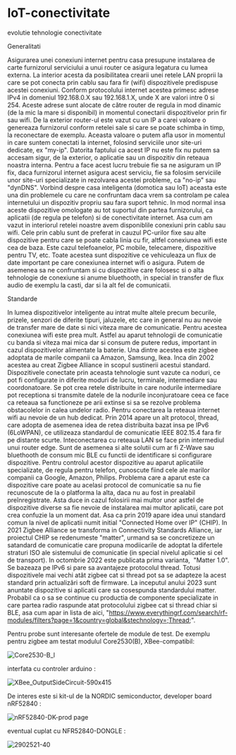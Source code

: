 # IoT-conectivitate
evolutie tehnologie conectivitate

Generalitati 

Asigurarea unei conexiuni internet pentru casa presupune instalarea de carte furnizorul serviciului a unui router ce asigura legatura cu lumea externa. La interior acesta da posibilitatea crearii unei retele LAN proprii la care se pot conecta prin cablu sau fara fir (wifi) dispozitivele predispuse acestei conexiuni. Conform protocolului internet acestea primesc adrese IPv4 in domeniul 192.168.0.X sau 192.168.1.X, unde X are valori intre 0 si 254. Aceste adrese sunt alocate de către router de regula in mod dinamic (de la mic la mare si disponibil) in momentul conectarii dispozitivelor prin fir sau wifi. De la exterior router-ul este vazut cu un IP a carei valoare o genereaza furnizorul conform retelei sale si care se poate schimba in timp, la reconectare de exemplu. 
Aceasta valoare o putem afla usor in momentul in care suntem conectati la internet, folosind serviciile unor site-uri dedicate, ex "my-ip". Datorita faptului ca acest IP nu este fix nu putem sa accesam sigur, de la exterior, o aplicatie sau un dispozitiv din reteaua noastra interna.
Pentru a face acest lucru trebuie fie sa ne asiguram un IP fix, daca furnizorul internet asigura acest serviciu, fie sa folosim serviciile unor site-uri specializate in rezolvarea acestei probleme, ca "no-ip" sau "dynDNS". Vorbind despre casa inteligenta (domotica sau IoT) aceasta este una din problemele cu care ne confruntam daca vrem sa controlam pe calea internetului un dispozitiv propriu sau fara suport tehnic. In mod normal insa aceste dispozitive omologate au tot suportul din partea furnizorului, ca aplicatii (de regula pe telefon) si de conectivitate internet.
Asa cum am vazut in interiorul retelei noastre avem disponiblile conexiuni prin cablu sau wifi. Cele prin cablu sunt de preferat in cauzul PC-urilor fixe sau alte dispozitive pentru care se poate cabla linia cu fir, altfel conexiunea wifi este cea de baza. Este cazul telefoanelor, PC mobile, telecamere, dispozitive pentru TV, etc. Toate acestea sunt dispozitive ce vehiculeaza un flux de date important pe care conexiunea internet wifi o asigura. 
Putem de asemenea sa ne confruntam si cu dispozitive care folosesc si o alta tehnologie de conexiune si anume bluethooth, in special in transfer de flux audio de exemplu la casti, dar si la alt fel de comunicatii. 

Standarde

In lumea dispozitivelor inteligente au intrat multe altele precum becurile, prizele, senzori de diferite tipuri, jaluzele, etc care in general nu au nevoie de transfer mare de date si nici viteza mare de comunicatie. Pentru acestea conexiunea wifi este prea mult. Astfel au aparut tehnologii de comunicatie cu banda si viteza mai mica dar si consum de putere redus, important in cazul dispozitivelor alimentate la baterie. Una dintre acestea este zigbee adoptata de marile companii ca Amazon, Samsung, Ikea. Inca din 2002 acestea au creat Zigbee Alliance in scopul sustinerii acestui standard. Dispozitivele conectate prin aceasta tehnologie sunt vazute ca noduri, ce pot fi configurate in diferite moduri de lucru, terminale, intermediare sau coordonatoare. Se pot crea retele distribuite in care nodurile intermediare pot receptiona si transmite datele de la nodurile inconjuratoare ceea ce face ca reteaua sa functioneze pe arii extinse si sa se rezolve problema obstacolelor in calea undelor radio. Pentru conectarea la reteaua internet wifi au nevoie de un hub dedicat. Prin 2014 apare un alt protocol, thread, care adopta de asemenea idea de retea distribuita bazat insa pe IPv6 (6LoWPAN), ce utilizeaza standardul de comunicatie IEEE 802.15.4 fara fir pe distante scurte. Inteconectarea cu reteaua LAN se face prin intermediul unui router edge. Sunt de asemenea si alte solutii cum ar fi Z-Wave sau bluethooth de consum mic BLE cu functii de identificare si configurare dispozitive.
Pentru controlul acestor dispozitive au aparut aplicatiile specializate, de regula pentru telefon, cunoscute fiind cele ale marilor companii ca Google, Amazon, Philips. Problema care a aparut este ca dispozitive care poate au acelasi protocol de comunicatie sa nu fie recunoscute de la o platforma la alta, daca nu au fost in prealabil preînregistrate. Asta duce in cazul folosirii mai multor unor astfel de dispozitive diverse sa fie nevoie de instalarea mai multor aplicatii, care pot crea confuzie la un moment dat. Asa ca prin 2019 apare idea unui standard comun la nivel de aplicatii numit initial "Connected Home over IP" (CHIP). In 2021 Zigbee Alliance se transforma in Connectivity Standards Alliance, iar proiectul CHIP se redenumeste "matter", urmand sa se concretizeze un satandard de comunicatie care propuna modiicarile de adoptat la difertele straturi ISO ale sistemului de comunicatie (in special nivelul aplicatie si cel de transport). In octombrie 2022 este publicata prima varianta,  "Matter 1.0". Se bazeaza pe IPv6 si pare sa avantajeze protocolul thread. Totusi dispozitivele mai vechi atât zigbee cat si thread pot sa se adapteze la acest standard prin actualizări soft de firmware.
La inceputul anului 2023 sunt anuntate dispozitive si aplicatii care sa cosespunda standardului matter. Probabil ca o sa se continue cu productia de componente specializate in care partea radio raspunde atat protocolului zigbee cat si thread chiar si BLE, asa cum apar in lista de aici, "https://www.everythingrf.com/search/rf-modules/filters?page=1&country=global&stechnology=;Thread;".

Pentru probe sunt interesante ofertele de module de test. De exemplu pentru zigbee am testat modulul Core2530(B), XBee-compatibil:

![Core2530-B_l](https://github.com/acican/IoT-conectivitate/assets/10486613/5e9a4cc2-ae17-403b-83e6-1c4ced260249)

interfata cu controler arduino :

![XBee_OutputSideCircuit-590x415](https://github.com/acican/IoT-conectivitate/assets/10486613/131f5698-ff8a-4fc3-9947-9c42457e73fd)

De interes este si kit-ul de la NORDIC semiconductor, developer board nRF52840 :

![nRF52840-DK-prod page](https://github.com/acican/IoT-conectivitate/assets/10486613/c362d1e5-a45a-4f3c-98d1-fde871bde2f6)

eventual cuplat cu NFR52840-DONGLE :

![2902521-40](https://github.com/acican/IoT-conectivitate/assets/10486613/467c17f8-edd0-42bc-b590-ff767a7b5d1d)


